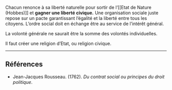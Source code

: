 Chacun renonce à sa liberté naturelle pour sortir de l’[[Etat de Nature (Hobbes)]] et **gagner une liberté civique.** Une organisation sociale juste repose sur un pacte garantissant l’égalité et la liberté entre tous les citoyens. L’ordre social doit en échange être au service de l’intérêt général.

La volonté générale ne saurait être la somme des volontés individuelles.

Il faut créer une religion d’Etat, ou religion civique.

---

 ## Références
 
 - Jean-Jacques Rousseau. (1762). _Du contrat social ou principes du droit politique_.